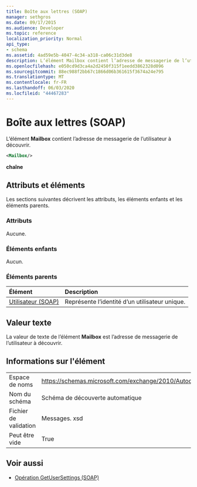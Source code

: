 ```yaml
---
title: Boîte aux lettres (SOAP)
manager: sethgros
ms.date: 09/17/2015
ms.audience: Developer
ms.topic: reference
localization_priority: Normal
api_type:
- schema
ms.assetid: 4ad59e5b-4047-4c34-a318-ca06c31d3de8
description: L’élément Mailbox contient l’adresse de messagerie de l’utilisateur à découvrir.
ms.openlocfilehash: e050cd9d3ca4a2d2450f315f1eedd3862328d096
ms.sourcegitcommit: 88ec988f2bb67c1866d06b361615f3674a24e795
ms.translationtype: MT
ms.contentlocale: fr-FR
ms.lasthandoff: 06/03/2020
ms.locfileid: "44467283"
---
```

# <a name="mailbox-soap"></a>Boîte aux lettres (SOAP)

L’élément **Mailbox** contient l’adresse de messagerie de l’utilisateur à découvrir. 
  
```XML
<Mailbox/>
```

**chaîne**

## <a name="attributes-and-elements"></a>Attributs et éléments

Les sections suivantes décrivent les attributs, les éléments enfants et les éléments parents.
  
### <a name="attributes"></a>Attributs

Aucune.
  
### <a name="child-elements"></a>Éléments enfants

Aucun.
  
### <a name="parent-elements"></a>Éléments parents

|**Élément**|**Description**|
|:-----|:-----|
|[Utilisateur (SOAP)](user-soap.md) <br/> |Représente l’identité d’un utilisateur unique.  <br/> |
   
## <a name="text-value"></a>Valeur texte

La valeur de texte de l’élément **Mailbox** est l’adresse de messagerie de l’utilisateur à découvrir. 
  
## <a name="element-information"></a>Informations sur l'élément

|||
|:-----|:-----|
|Espace de noms  <br/> |https://schemas.microsoft.com/exchange/2010/Autodiscover  <br/> |
|Nom du schéma  <br/> |Schéma de découverte automatique  <br/> |
|Fichier de validation  <br/> |Messages. xsd  <br/> |
|Peut être vide  <br/> |True  <br/> |
   
## <a name="see-also"></a>Voir aussi

- [Opération GetUserSettings (SOAP)](getusersettings-operation-soap.md)

